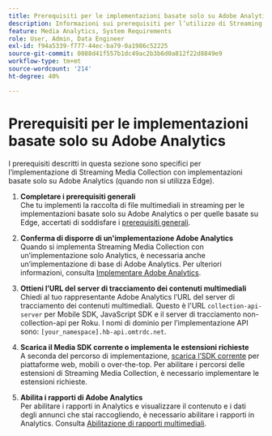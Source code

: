 ```yaml
---
title: Prerequisiti per le implementazioni basate solo su Adobe Analytics
description: Informazioni sui prerequisiti per l’utilizzo di Streaming Media Collection con implementazioni basate solo su Adobe Analytics
feature: Media Analytics, System Requirements
role: User, Admin, Data Engineer
exl-id: f94a5339-f777-44ec-ba79-0a1986c52225
source-git-commit: 0088d41f557b1dc49ac2b3b6d0a812f22d8849e9
workflow-type: tm+mt
source-wordcount: '214'
ht-degree: 40%

---
```


# Prerequisiti per le implementazioni basate solo su Adobe Analytics

I prerequisiti descritti in questa sezione sono specifici per l’implementazione di Streaming Media Collection con implementazioni basate solo su Adobe Analytics (quando non si utilizza Edge).

1. **Completare i prerequisiti generali**<br>
Che tu implementi la raccolta di file multimediali in streaming per le implementazioni basate solo su Adobe Analytics o per quelle basate su Edge, accertati di soddisfare i [prerequisiti generali](/help/getting-started/prereqs.md).

1. **Conferma di disporre di un&#39;implementazione Adobe Analytics**<br>
Quando si implementa Streaming Media Collection con un’implementazione solo Analytics, è necessaria anche un’implementazione di base di Adobe Analytics. Per ulteriori informazioni, consulta [Implementare Adobe Analytics](https://experienceleague.adobe.com/docs/analytics/implementation/home.html?lang=it).

1. **Ottieni l’URL del server di tracciamento dei contenuti multimediali**<br>
Chiedi al tuo rappresentante Adobe Analytics l’URL del server di tracciamento dei contenuti multimediali. Questo è l&#39;URL `collection-api-server` per Mobile SDK, JavaScript SDK e il server di tracciamento non-collection-api per Roku. I nomi di dominio per l’implementazione API sono: `[your_namespace].hb-api.omtrdc.net`.

1. **Scarica il Media SDK corrente o implementa le estensioni richieste**<br>
A seconda del percorso di implementazione, [scarica l’SDK corrente](/help/getting-started/download-sdks.md) per piattaforme web, mobili o over-the-top. Per abilitare i percorsi delle estensioni di Streaming Media Collection, è necessario implementare le estensioni richieste.

1. **Abilita i rapporti di Adobe Analytics**<br>
Per abilitare i rapporti in Analytics e visualizzare il contenuto e i dati degli annunci che stai raccogliendo, è necessario abilitare i rapporti in Analytics. Consulta [Abilitazione di rapporti multimediali](/help/reporting/media-reports-enable.md).
